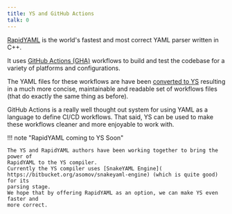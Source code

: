 ```yaml
---
title: YS and GitHub Actions
talk: 0
---
```


[RapidYAML](https://rapidyaml.readthedocs.io/latest/) is the world's fastest and
most correct YAML parser written in C++.

It uses [GitHub Actions (GHA)](https://github.com/features/actions) workflows to
build and test the codebase for a variety of platforms and configurations.

The YAML files for these workflows are have been [converted to YS](
https://github.com/biojppm/rapidyaml/tree/master/.github/workflows-in)
resulting in a much more concise, maintainable and readable set of workflows
files (that do exactly the same thing as before).

GitHub Actions is a really well thought out system for using YAML as a language
to define CI/CD workflows.
That said, YS can be used to make these workflows cleaner and more enjoyable to
work with.


!!! note "RapidYAML coming to YS Soon"

    The YS and RapidYAML authors have been working together to bring the power of
    RapidYAML to the YS compiler.
    Currently the YS compiler uses [SnakeYAML Engine](
    https://bitbucket.org/asomov/snakeyaml-engine) (which is quite good) for its
    parsing stage.
    We hope that by offering RapidYAML as an option, we can make YS even faster and
    more correct.
